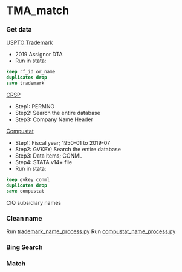 # TMA_match

### Get data

[USPTO Trademark](https://www.uspto.gov/learning-and-resources/electronic-data-products/trademark-assignment-dataset)
- 2019 Assignor DTA
- Run in stata:
```stata
keep rf_id or_name
duplicates drop
save trademark
```

[CRSP](https://wrds-web.wharton.upenn.edu/wrds//ds/crsp/stock_a/stkhdr.cfm)
- Step1: PERMNO
- Step2: Search the entire database
- Step3: Company Name Header



[Compustat](https://wrds-web.wharton.upenn.edu/wrds/ds/comp/funda/index.cfm?navId=80)
- Step1: Fiscal year; 1950-01 to 2019-07
- Step2: GVKEY; Search the entire database
- Step3: Data items; CONML
- Step4: STATA v14+ file
- Run in stata:
```stata
keep gvkey conml
duplicates drop
save compustat
```



CIQ subsidiary names

### Clean name
Run [trademark_name_process.py](https://github.com/FutureMathematician/TMA_match/blob/main/Clean_name/trademark_name_process.py)
Run [compustat_name_process.py](https://github.com/FutureMathematician/TMA_match/blob/main/Clean_name/compustat_name_process.py)

### Bing Search

### Match
